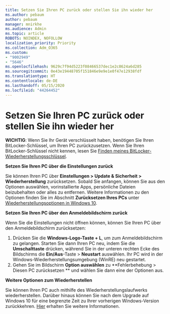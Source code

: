 ```yaml
---
title: Setzen Sie Ihren PC zurück oder stellen Sie ihn wieder her
ms.author: pebaum
author: pebaum
manager: mnirkhe
ms.audience: Admin
ms.topic: article
ROBOTS: NOINDEX, NOFOLLOW
localization_priority: Priority
ms.collection: Adm_O365
ms.custom:
- "9002949"
- "5646"
ms.openlocfilehash: 9629c7f94d5223f08466537dec1e2c8624a6d285
ms.sourcegitcommit: 0e43e19448705f151846e9e9e1e0f47e12938fdf
ms.translationtype: HT
ms.contentlocale: de-DE
ms.lasthandoff: 05/15/2020
ms.locfileid: "44264452"
---
```

# <a name="reset-or-recover-your-pc"></a>Setzen Sie Ihren PC zurück oder stellen Sie ihn wieder her

**WICHTIG**: Wenn Sie Ihr Gerät verschlüsselt haben, benötigen Sie Ihren BitLocker-Schlüssel, um Ihren PC zurückzusetzen. Wenn Sie Ihren BitLocker-Schlüssel nicht kennen, lesen Sie [Finden meines BitLocker-Wiederherstellungsschlüssel](https://support.microsoft.com/help/4026181/windows-10-find-my-bitlocker-recovery-key).

**Setzen Sie Ihren PC über die Einstellungen zurück**

Sie können Ihren PC über **Einstellungen > Update & Sicherheit > Wiederherstellung** zurücksetzen. Sobald Sie anfangen, können Sie aus den Optionen auswählen, vorinstallierte Apps, persönliche Dateien beizubehalten oder alles zu entfernen. Weitere Informationen zu den Optionen finden Sie im Abschnitt **Zurücksetzen Ihres PCs** unter [Wiederherstellungsoptionen in Windows 10](https://support.microsoft.com/help/12415/windows-10-recovery-options).

**Setzen Sie Ihren PC über den Anmeldebildschirm zurück**

Wenn Sie die Einstellungen nicht öffnen können, können Sie Ihren PC über den Anmeldebildschirm zurücksetzen:

1. Drücken Sie die **Windows-Logo-Taste + L**, um zum Anmeldebildschirm zu gelangen. Starten Sie dann Ihren PC neu, indem Sie die **Umschalttaste** drücken, während Sie in der unteren rechten Ecke des Bildschirms die **Ein/Aus**-Taste > **Neustart** auswählen. Ihr PC wird in der Windows-Wiederherstellungsumgebung (WinRE) neu gestartet.
2. Gehen Sie im Bildschirm **Option auswählen** zu **Fehlerbehebung > Diesen PC zurücksetzen ** und wählen Sie dann eine der Optionen aus.

**Weitere Optionen zum Wiederherstellen**

Sie können Ihren PC auch mithilfe des Wiederherstellungslaufwerks wiederherstellen. Darüber hinaus können Sie nach dem Upgrade auf Windows 10 für eine begrenzte Zeit zu Ihrer vorherigen Windows-Version zurückkehren. [Hier](https://support.microsoft.com/help/12415/windows-10-recovery-options) erhalten Sie weitere Informationen.
